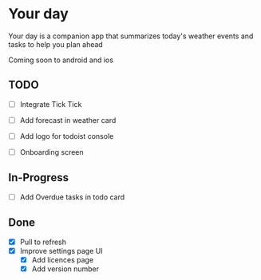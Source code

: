 # Your day

Your day is a companion app that summarizes today's weather events and tasks to help you plan ahead

Coming soon to android and ios

## TODO

- [ ] Integrate Tick Tick
- [ ] Add forecast in weather card
- [ ] Add logo for todoist console
- [ ] Onboarding screen


## In-Progress
- [ ] Add Overdue tasks in todo card



## Done

- [x] Pull to refresh
- [x] Improve settings page UI
    - [x] Add licences page
    - [x] Add version number
